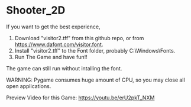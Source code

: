 # Shooter_2D

If you want to get the best experience,
1. Download "visitor2.tff" from this github repo, or from https://www.dafont.com/visitor.font.
2. Install "visitor2.tff" to the Font folder, probably C:\Windows\Fonts.
3. Run The Game and have fun!!

The game can still run without intalling the font.

WARNING: Pygame consumes huge amount of CPU, so you may close all open applications.

Preview Video for this Game: https://youtu.be/erU2pkT_NXM
